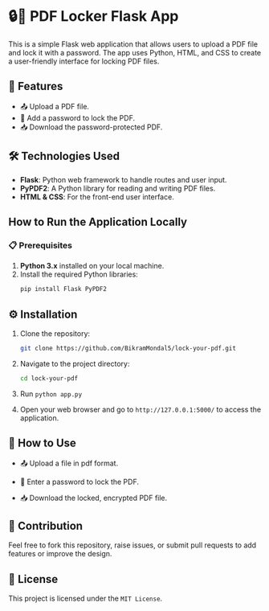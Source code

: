 # 🔒📄 PDF Locker Flask App

This is a simple Flask web application that allows users to upload a PDF file and lock it with a password. The app uses Python, HTML, and CSS to create a user-friendly interface for locking PDF files.

## 🌟 Features
- 📤 Upload a PDF file.
- 🔑 Add a password to lock the PDF.
- 📥 Download the password-protected PDF.

## 🛠️ Technologies Used
- **Flask**: Python web framework to handle routes and user input.
- **PyPDF2**: A Python library for reading and writing PDF files.
- **HTML & CSS**: For the front-end user interface.
  
## How to Run the Application Locally

### 📋 Prerequisites
1. **Python 3.x** installed on your local machine.
2. Install the required Python libraries:
   ```bash
   pip install Flask PyPDF2
   ```
   
## ⚙️ Installation
   
   1. Clone the repository:
      ```bash
      git clone https://github.com/BikramMondal5/lock-your-pdf.git
      ```
      
   2. Navigate to the project directory:
      ```bash
      cd lock-your-pdf
      ```
      
   3. Run `python app.py`

   4. Open your web browser and go to `http://127.0.0.1:5000/` to access the application.

  ## 🚀 How to Use 

  - 📤 Upload a file in pdf format.

  - 🔑 Enter a password to lock the PDF.

  - 📥 Download the locked, encrypted PDF file.
   
   ## 🤝 Contribution
   
   Feel free to fork this repository, raise issues, or submit pull requests to add features or improve the design.
   
   ## 📜 License
   
   This project is licensed under the `MIT License`.






